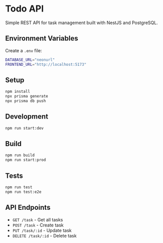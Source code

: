 # Todo API

Simple REST API for task management built with NestJS and PostgreSQL.

## Environment Variables

Create a `.env` file:

```bash
DATABASE_URL="neonurl"
FRONTEND_URL="http://localhost:5173"
```

## Setup

```bash
npm install
npx prisma generate
npx prisma db push
```

## Development

```bash
npm run start:dev
```

## Build

```bash
npm run build
npm run start:prod
```

## Tests

```bash
npm run test
npm run test:e2e
```

## API Endpoints

- `GET /task` - Get all tasks
- `POST /task` - Create task
- `PUT /task/:id` - Update task
- `DELETE /task/:id` - Delete task
